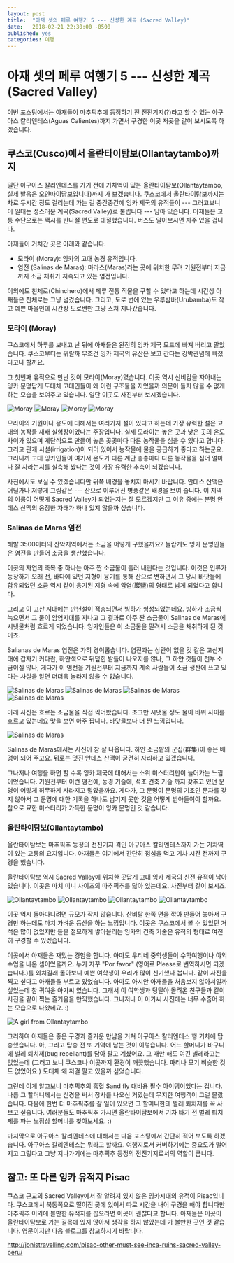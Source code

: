 ```yaml
---
layout: post
title:  "아재 셋의 페루 여행기 5 --- 신성한 계곡 (Sacred Valley)"
date:   2018-02-21 22:30:00 -0500
published: yes
categories: 여행
---
```


# 아재 셋의 페루 여행기 5 --- 신성한 계곡 (Sacred Valley)

이번 포스팅에서는 아재들이 마추픽추에 등정하기 전 전진기지(?)라고 할 수 있는
아구아스 칼리엔테스(Aguas Calientes)까지 가면서 구경한 이곳 저곳을 같이
보시도록 하겠습니다.

## 쿠스코(Cusco)에서 올란타이탐보(Ollantaytambo)까지

일단 아구아스 칼리엔테스를 가기 전에 기차역이 있는 올란타이탐보(Ollantaytambo,
실제 발음은 오얀따이땀보입니다)까지 가 보겠습니다.  쿠스코에서
올란타이탐보까지는 차로 두시간 정도 걸리는데 가는 길 중간중간에 잉카 제국의
유적들이 --- 그러고보니 이 일대는 성스러운 계곡(Sacred Valley)로 불립니다 ---
남아 있습니다. 아재들은 교통 수단으로는 택시를 반나절 편도로 대절했습니다.
버스도 알아보시면 자주 있을 겁니다.

아재들이 거처간 곳은 아래와 같습니다.

  * 모라이 (Moray): 잉카의 고대 농경 유적입니다. 
  * 염전 (Salinas de Maras): 마라스(Maras)라는 곳에 위치한 무려 기원전부터
    지금까지 소금 채취가 지속되고 있는 염전입니다.

이외에도 친체로(Chinchero)에서 페루 전통 직물을 구할 수 있다고 하는데 시간상
아재들은 친체로는 그냥 넘겼습니다. 그리고, 도로 변에 있는 우루밤바(Urubamba)도
작고 예쁜 마을인데 시간상 도로변만 그냥 스쳐 지나갔습니다.

### 모라이 (Moray)

쿠스코에서 하루를 보내고 난 뒤에 아재들은 완전히 잉카 제국 모드에 빠져 버리고
말았습니다. 쿠스코부터는 뭐랄까 무조건 잉카 제국의 유산은 보고 간다는
강박관념에 빠졌다고나 할까요.

그 첫번째 유적으로 만난 것이 모라이(Moray)였습니다. 이곳 역시 신비감을
자아내는 잉카 문명답게 도대체 고대인들이 왜 이런 구조물을 지었을까 의문이 들지
않을 수 없게 하는 모습을 보여주고 있습니다. 일단 이곳도 사진부터 보시겠습니다.

![Moray](/assets/2018-02-21-peru-trip-05-moray-and-salinas/moray-1.jpg)
![Moray](/assets/2018-02-21-peru-trip-05-moray-and-salinas/moray-2.jpg)
![Moray](/assets/2018-02-21-peru-trip-05-moray-and-salinas/moray-3.jpg)
![Moray](/assets/2018-02-21-peru-trip-05-moray-and-salinas/moray-4.jpg)

모라이의 기원이나 용도에 대해서는 여러가지 설이 있다고 하는데 가장 유력한 설은
고대의 농작물 재배 실험장이었다는 주장입니다. 실제 모라이는 높은 곳과 낮은
곳의 온도 차이가 있으며 계단식으로 만들어 놓은 곳곳마다 다른 농작물을 심을 수
있다고 합니다. 그리고 관개 시설(irrigation)이 되어 있어서 농작물에 물을
공급하기 좋다고 하는군요. 그러니까 고대 잉카인들이 여기서 온도가 다른 계단
층층마다 다른 농작물을 심어 얼마나 잘 자라는지를 실측해 봤다는 것이 가장
유력한 추측이 되겠습니다.

사진에서도 보실 수 있겠습니다만 뒤쪽 배경을 놓치지 마시기 바랍니다. 안데스
산맥은 어딜가나 저렇게 그림같은 --- 산으로 이루어진 병풍같은 배경을 보여
줍니다. 이 지역의 이름이 어떻게 Sacred Valley가 되었는지는 잘 모르겠지만 그
이유 중에는 분명 안데스 산맥의 웅장한 자태가 하나 있지 않을까 싶습니다.

### Salinas de Maras 염전

해발 3500미터의 산악지역에서는 소금을 어떻게 구했을까요? 놀랍게도 잉카 문명인들은
염전을 만들어 소금을 생산했습니다. 

이곳의 자연의 축복 중 하나는 아주 짠 소금물이 흘러 내린다는 것입니다. 이것은
인류가 등장하기 오래 전, 바다에 있던 지형이 융기를 통해 산으로 변하면서 그
당시 바닷물에 함유되었던 소금 역시 같이 융기된 지형 속에 암염(巖鹽)의 형태로 남게
되었다고 합니다.

그리고 이 고산 지대에는 만년설이 적층되면서 빙하가 형성되었는데요. 빙하가
조금씩 녹으면서 그 물이 암염지대를 지나고 그 결과로 아주 짠 소금물이
Salinas de Maras에 시냇물처럼 흐르게 되었습니다. 잉카인들은 이 소금물을
말려서 소금을 채취하게 된 것이죠.

Salianas de Maras 염전은 가히 경이롭습니다. 염전과는 상관이 없을 것 같은
고산지대에 갑자기 커다란, 하얀색으로 뒤덮힌 밭들이 나오지를 않나, 그 하얀
것들이 전부 소금이질 않나, 게다가 이 염전을 기원전부터 지금까지 계속 사람들이
소금 생산에 쓰고 있다는 사실을 알면 더더욱 놀라지 않을 수 없습니다.

![Salinas de Maras](/assets/2018-02-21-peru-trip-05-moray-and-salinas/salinas-1.jpg)
![Salinas de Maras](/assets/2018-02-21-peru-trip-05-moray-and-salinas/salinas-2.jpg)
![Salinas de Maras](/assets/2018-02-21-peru-trip-05-moray-and-salinas/salinas-3.jpg)
![Salinas de Maras](/assets/2018-02-21-peru-trip-05-moray-and-salinas/salinas-4.jpg)

아래 사진은 흐르는 소금물을 직접 찍어봤습니다. 조그만 시냇물 정도 물이 바위
사이를 흐르고 있는데요 맛을 보면 아주 짭니다. 바닷물보다 더 짠 느낌입니다.

![Salinas de Maras](/assets/2018-02-21-peru-trip-05-moray-and-salinas/salt-water-flow.jpg)

Salinas de Maras에서는 사진이 참 잘 나옵니다. 하얀 소금밭의 군집(群集)이 좋은
배경이 되어 주고요. 뒤로는 멋진 안데스 산맥이 굳건히 자리하고 있겠습니다.

그나저나 여행을 하면 할 수록 잉카 제국에 대해서는 소위 미스터리만이 늘어가는
느낌이었습니다. 기원전부터 이런 염전에, 농경 기술에, 석조 건축 기술 까지
갖추고 있던 문명이 어떻게 허무하게 사라지고 말았을까요. 게다가, 그 문명이
문명의 기초인 문자를 갖지 않아서 그 문명에 대한 기록을 하나도 남기지 못한 것을
어떻게 받아들여야 할까요. 참으로 묘한 미스터리가 가득한 문명이 잉카 문명인 것
같습니다.

### 올란타이탐보(Ollantaytambo)

올란타이탐보는 마추픽추 등정의 전진기지 격인 아구아스 칼리엔테스까지 가는
기차역이 있는 교통의 요지입니다. 아재들은 여기에서 간단히 점심을 먹고 기차
시간 전까지 구경을 했습니다.

올란타이탐보 역시 Sacred Valley에 위치한 곳답게 고대 잉카 제국의 신전 유적이
남아 있습니다. 이곳은 마치 미니 사이즈의 마추픽추를 닮아 있는데요. 사진부터
같이 보시죠.

![Ollantaytambo](/assets/2018-02-21-peru-trip-05-moray-and-salinas/ollan-1.jpg)
![Ollantaytambo](/assets/2018-02-21-peru-trip-05-moray-and-salinas/ollan-2.jpg)
![Ollantaytambo](/assets/2018-02-21-peru-trip-05-moray-and-salinas/ollan-3.jpg)
![Ollantaytambo](/assets/2018-02-21-peru-trip-05-moray-and-salinas/ollan-4.jpg)

이곳 역시 돌아다니려면 규모가 작지 않습니다. 산비탈 한쪽 면을 깎아 만들어
놓아서 구경만 하는데도 마치 가벼운 등산을 하는 느낌입니다. 이곳은 쿠스코에서
볼 수 있었던 거석은 많이 없었지만 돌을 절묘하게 쌓아올리는 잉카의 건축 기술은
유적의 형태로 여전히 구경할 수 있겠습니다. 

이곳에서 아재들은 재밌는 경험을 합니다. 아마도 우리네 중학생들이 수학여행이나
야외수업을 나온 셈이었을까요. 누가 자꾸 "Por favor" (영어로 Please로 번역하시면
되겠습니다.)를 외치길래 돌아보니 예쁜 여학생이 우리가 많이 신기했나 봅니다.
같이 사진을 찍고 싶다고 아재들을 부르고 있었습니다. 아마도 아시안 아재들을
처음보지 않아서일까 싶었는데 참 귀여운 아가씨 였습니다. 그래서 이 여학생과
덩달아 몰려온 친구들과 같이 사진을 같이 찍는 즐거움을 만끽했습니다. 그나저나
이 아가씨 사진에는 너무 수줍어 하는 모습으로 나왔네요. :)

![A girl from Ollantaytambo](/assets/2018-02-21-peru-trip-05-moray-and-salinas/ollan-girl.jpg)

그리하여 아재들은 좋은 구경과 즐거운 만남을 거쳐 아구아스 칼리엔테스 행 기차에
탑승했습니다. 아, 그리고 탑승 전 또 기억에 남는 것이 이렇습니다. 어느 할머니가
바구니에 벌레 퇴치제(bug repellant)를 담아 팔고 계셨어요. 그 때만 해도 여긴
벌레라고는 없었는데 (그러고 보니 쿠스코나 이곳까지 환경이 깨끗했습니다.
파리나 모기 비슷한 것도 없었어요.) 도대체 왜 저걸 팔고 있을까 싶었습니다.

그런데 이게 알고보니 마추픽추의 흡혈 Sand fly 대비용 필수 아이템이었다는
겁니다. 나름 그 할머니께서는 신경을 써서 장사를 나오신 거였는데 무지한
여행객이 그걸 몰랐습니다. 다음에 한번 더 마추픽추를 갈 일이 있으면 그
할머니한테 벌레 퇴치제를 꼭 사 보고 싶습니다. 여러분들도 마추픽추 가시면
올란타이탐보에서 기차 타기 전 벌레 퇴치제를 파는 노점상 할머니를 찾아보세요.
:)

마지막으로 아구아스 칼리엔테스에 대해서는 다음 포스팅에서 간단히 적어 보도록
하겠습니다. 아구아스 칼리엔테스는 뭐라고 할까요. 여행지로서 커버하기에는
중요도가 떨어지고 그렇다고 그냥 지나가기에는 마추픽추 등정의 전진기지로서의
역할이 큽니다. 

## 참고: 또 다른 잉카 유적지 Pisac

쿠스코 근교의 Sacred Valley에서 잘 알려져 있지 않은 잉카시대의 유적이
Pisac입니다. 쿠스코에서 북동쪽으로 떨어진 곳에 있어서 따로 시간을 내어 구경을
해야 합니다만 마추픽추 이외에 볼만한 유적지를 꼽으라면 이곳이 괜찮다고 합니다.
아재들은 이곳이 올란타이탐보로 가는 길목에 있지 않아서 생각을 하지 않았는데
가 볼만한 곳인 것 같습니다. 영문이지만 다음 블로그를 참고하시기 바랍니다. 

http://jonistravelling.com/pisac-other-must-see-inca-ruins-sacred-valley-peru/

